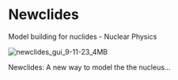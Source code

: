 # Newclides
Model building for nuclides - Nuclear Physics

![newclides_gui_9-11-23_4MB](https://github.com/kn0w0n3/Newclides/assets/22214754/85a97221-a38c-4d1c-8d94-3b86bb0caa76) 

Newclides: A new way to model the the nucleus...    
